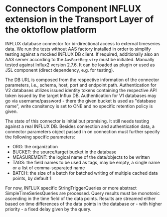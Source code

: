 # Connectors Component INFLUX extension in the Transport Layer of the oktoflow platform

INFLUX database connector for bi-directional access to external timeseries data. We run the tests without AAS factory installed in order to simplify testing against a mocked INFLUX DB client. If required, additionally also an AAS server according to the ``AasPartRegistry`` must be initiated. Manually tested against Influx2 version 2.7.6. It can be loaded as plugin or used as JSL component (direct dependency, e.g. for testing).

The DB URL is composed from the respective information of the connector parameters, i.e., schema, host, port and endpoint path. Authentication for V2 databases utilizes issued identity tokens containing the respective API token issued by the target Influx DB. Authentication for V1 databases may go via username/password - there the given bucket is used as "database name", write consitency is set to ONE and no specific retention policy is given.

The state of this connector is initial but promising. It still needs testing against a real INFLUX DB.
Besides connection and authentication data, a connector parameters object passed in on connection must further specify the following specific parameters:
- ORG: the organization 
- BUCKET: the source/target bucket in the database
- MEASUREMENT: the logical name of the data/objects to be written
- TAGS: the field names to be used as tags, may be empty, a single name or a list of comma-separated name
- BATCH: the size of a batch for batched writing of multiple cached data points, by default 1

For now, INFLUX specific StringTriggerQueries or more abstract SimpleTimeSeriesQueries are processed. Query results must be monotonic ascending in the time field of the data points. Results are streamed either based on time differences of the data points in the database or - with higher priority - a fixed delay given by the query.